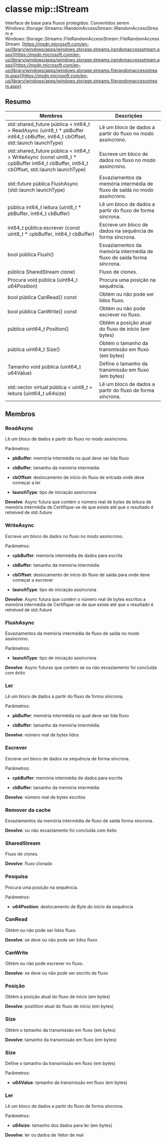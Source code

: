 # <a name="class-mipistream"></a>classe mip::IStream 
Interface de base para fluxos protegidos.
Convertidos serem Windows::Storage::Streams::IRandomAccessStream::IRandomAccessStream e Windows::Storage::Streams::FileRandomAccessStream::FileRandomAccessStream. [https://msdn.microsoft.com/en-us/library/windows/apps/windows.storage.streams.irandomaccessstream.aspx](https://msdn.microsoft.com/en-us/library/windows/apps/windows.storage.streams.irandomaccessstream.aspx)[https://msdn.microsoft.com/en-us/library/windows/apps/windows.storage.streams.filerandomaccessstream.aspx](https://msdn.microsoft.com/en-us/library/windows/apps/windows.storage.streams.filerandomaccessstream.aspx)
  
## <a name="summary"></a>Resumo
 Membros                        | Descrições                                
--------------------------------|---------------------------------------------
std::shared_future pública < int64_t > ReadAsync (uint8_t * pbBuffer int64_t cbBuffer, int64_t cbOffset, std::launch launchType)  |  Lê um bloco de dados a partir do fluxo no modo assíncrono.
std::shared_future pública < int64_t > WriteAsync (const uint8_t * cpbBuffer int64_t cbBuffer, int64_t cbOffset, std::launch launchType)  |  Escreve um bloco de dados no fluxo no modo assíncrono.
std::future pública<bool> FlushAsync (std::launch launchType)  |  Esvaziamentos da memória intermédia de fluxo de saída no modo assíncrono.
 pública int64_t leitura (uint8_t * pbBuffer, int64_t cbBuffer)  |  Lê um bloco de dados a partir do fluxo de forma síncrona.
 int64_t pública escrever (const uint8_t * cpbBuffer, int64_t cbBuffer)  |  Escreve um bloco de dados na sequência de forma síncrona.
 bool pública Flush()  |  Esvaziamentos da memória intermédia de fluxo de saída forma síncrona.
 pública SharedStream clone)  |  Fluxo de clones.
 Procura void pública (uint64_t u64Position)  |  Procura uma posição na sequência.
 bool pública CanRead() const  |  Obtém ou não pode ser lidos fluxo.
 bool pública CanWrite() const  |  Obtém ou não pode escrever no fluxo.
 pública uint64_t Position()  |  Obtém a posição atual do fluxo de início (em bytes)
 pública uint64_t Size()  |  Obtém o tamanho da transmissão em fluxo (em bytes)
 Tamanho void pública (uint64_t u64Value)  |  Define o tamanho da transmissão em fluxo (em bytes)
std::vector virtual pública < uint8_t > leitura (uint64_t u64size)  |  Lê um bloco de dados a partir do fluxo de forma síncrona.
  
## <a name="members"></a>Membros
  
### <a name="readasync"></a>ReadAsync
Lê um bloco de dados a partir do fluxo no modo assíncrono.

Parâmetros:  
* **pbBuffer**: memória intermédia no qual deve ser lida fluxo 


* **cbBuffer**: tamanho da memória intermédia 


* **cbOffset**: deslocamento de início do fluxo de entrada onde deve começar a ler 


* **launchType**: tipo de iniciação assíncrona



  
**Devolve**: Async futura que contém o número real de bytes de leitura de memória intermédia de Certifique-se de que existe até que o resultado é retreived de std::future
  
### <a name="writeasync"></a>WriteAsync
Escreve um bloco de dados no fluxo no modo assíncrono.

Parâmetros:  
* **cpbBuffer**: memória intermédia de dados para escrita 


* **cbBuffer**: tamanho da memória intermédia 


* **cbOffset**: deslocamento de início do fluxo de saída para onde deve começar a escrever 


* **launchType**: tipo de iniciação assíncrona



  
**Devolve**: Async futura que contém o número real de bytes escritos a memória intermédia de Certifique-se de que existe até que o resultado é retreived de std::future
  
### <a name="flushasync"></a>FlushAsync
Esvaziamentos da memória intermédia de fluxo de saída no modo assíncrono.

Parâmetros:  
* **launchType**: tipo de iniciação assíncrona



  
**Devolve**: Async futuras que contém se ou não esvaziamento foi concluída com êxito
  
### <a name="read"></a>Ler
Lê um bloco de dados a partir do fluxo de forma síncrona.

Parâmetros:  
* **pbBuffer**: memória intermédia no qual deve ser lida fluxo 


* **cbBuffer**: tamanho da memória intermédia



  
**Devolve**: número real de bytes lidos
  
### <a name="write"></a>Escrever
Escreve um bloco de dados na sequência de forma síncrona.

Parâmetros:  
* **cpbBuffer**: memória intermédia de dados para escrita 


* **cbBuffer**: tamanho da memória intermédia



  
**Devolve**: número real de bytes escritos
  
### <a name="flush"></a>Remover da cache
Esvaziamentos da memória intermédia de fluxo de saída forma síncrona.

  
**Devolve**: ou não esvaziamento foi concluída com êxito
  
### <a name="sharedstream"></a>SharedStream
Fluxo de clones.

  
**Devolve**: fluxo clonado
  
### <a name="seek"></a>Pesquisa
Procura uma posição na sequência.

Parâmetros:  
* **u64Position**: deslocamento de Byte do início da sequência


  
### <a name="canread"></a>CanRead
Obtém ou não pode ser lidos fluxo.

  
**Devolve**: se deve ou não pode ser lidos fluxo
  
### <a name="canwrite"></a>CanWrite
Obtém ou não pode escrever no fluxo.

  
**Devolve**: se deve ou não pode ser escrito de fluxo
  
### <a name="position"></a>Posição
Obtém a posição atual do fluxo de início (em bytes)

  
**Devolve**: positition atual do fluxo de início (em bytes)
  
### <a name="size"></a>Size
Obtém o tamanho da transmissão em fluxo (em bytes)

  
**Devolve**: tamanho da transmissão em fluxo (em bytes)
  
### <a name="size"></a>Size
Define o tamanho da transmissão em fluxo (em bytes)

Parâmetros:  
* **u64Value**: tamanho da transmissão em fluxo (em bytes)


  
### <a name="read"></a>Ler
Lê um bloco de dados a partir do fluxo de forma síncrona.

Parâmetros:  
* **u64size**: tamanho dos dados para ler (em bytes)



  
**Devolve**: ler os dados de Vetor de real